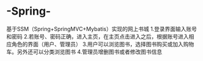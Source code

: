 # -Spring-
基于SSM（Spring+SpringMVC+Mybatis）实现的网上书城
1.登录界面输入账号和密码
2.若账号、密码正确，进入主页，在主页点击进入之后，根据账号进入相应角色的界面（用户、管理员）
3.用户可以浏览图书，选择图书购买或加入购物车。另外还可以分类浏览图书
4.管理员增删图书或者修改图书信息
